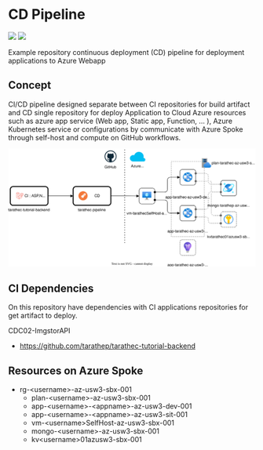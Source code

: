 # CD Pipeline

![](https://github.com/tarathep/tarathec-pipeline/actions/workflows/dev-tutorial-be-deploy.yml/badge.svg)
![](https://github.com/tarathep/tarathec-pipeline/actions/workflows/sit-tutorial-be-deploy.yml/badge.svg)

Example repository continuous deployment (CD) pipeline for deployment applications to Azure Webapp

## Concept

CI/CD pipeline designed separate between CI repositories for build artifact and CD single repository for deploy Application to Cloud Azure resources such as azure app service (Web app, Static app, Function, … ), Azure Kubernetes service or configurations by communicate with Azure Spoke through self-host and compute on GitHub workflows.

![](./docs/lab101-diagram.svg)

## CI Dependencies

On this repository have dependencies with CI applications repositories for get artifact to deploy.

CDC02-ImgstorAPI
- https://github.com/tarathep/tarathec-tutorial-backend


## Resources on Azure Spoke

- rg-\<username>-az-usw3-sbx-001
  - plan-\<username>-az-usw3-sbx-001
  - app-\<username>-\<appname>-az-usw3-dev-001
  - app-\<username>-\<appname>-az-usw3-sit-001
  - vm-\<username>SelfHost-az-usw3-sbx-001
  - mongo-\<username>-az-usw3-sbx-001
  - kv\<username>01azusw3-sbx-001